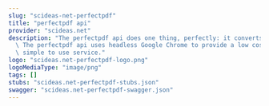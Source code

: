 ```yaml
---
slug: "scideas-net-perfectpdf"
title: "perfectpdf api"
provider: "scideas.net"
description: "The perfectpdf api does one thing, perfectly: it converts html to pdf.\
  \ The perfectpdf api uses headless Google Chrome to provide a low cost, high quality,\
  \ simple to use service."
logo: "scideas.net-perfectpdf-logo.png"
logoMediaType: "image/png"
tags: []
stubs: "scideas.net-perfectpdf-stubs.json"
swagger: "scideas.net-perfectpdf-swagger.json"
---
```

